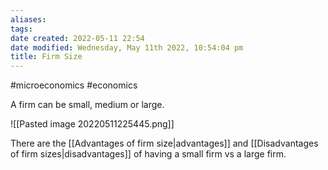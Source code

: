 ```yaml
---
aliases: 
tags: 
date created: 2022-05-11 22:54
date modified: Wednesday, May 11th 2022, 10:54:04 pm
title: Firm Size
---
```


#microeconomics #economics

A firm can be small, medium or large.

![[Pasted image 20220511225445.png]]

There are the [[Advantages of firm size|advantages]] and [[Disadvantages of firm sizes|disadvantages]] of having a small firm vs a large firm.